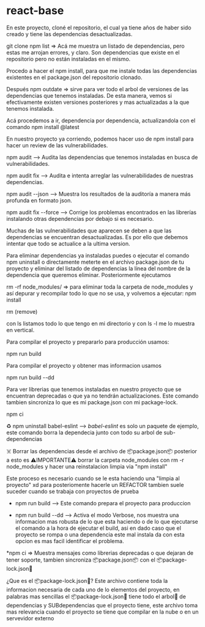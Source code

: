 # react-base

En este proyecto, cloné el repositorio, el cual ya tiene años de haber sido creado y tiene las dependencias desactualizadas.

git clone 
npm list => Acá me muestra un listado de dependencias, pero estas me arrojan errores, y claro. Son dependencias que existe en el repositorio pero no están instaladas en el mismo.

Procedo a hacer el npm install, para que me instale todas las dependencias existentes en el package.json del repositorio clonado.

Después npm outdate => sirve para ver todo el arbol de versiones de las dependencias que tenemos instaladas. De esta manera, vemos si efectivamente existen versiones posteriores y mas actualizadas a la que tenemos instalada.

Acá procedemos a ir, dependencia por dependencia, actualizandola con el comando npm install <paquete>@latest

En nuestro proyecto ya corriendo, podemos hacer uso de npm install para hacer un review de las vulnerabilidades.

npm audit --> Audita las dependencias que tenemos instaladas en busca de vulnerabilidades.

npm audit fix --> Audita e intenta arreglar las vulnerabilidades de nuestras dependencias.

npm audit --json --> Muestra los resultados de la auditoría a manera más profunda en formato json.

npm audit fix --force --> Corrige los problemas encontrados en las librerías instalando otras dependencias por debajo si es necesario.

Muchas de las vulnerabilidades que aparecen se deben a que las dependencias se encuentran desactualizadas. Es por ello que debemos intentar que todo se actualice a la ultima version.

Para eliminar dependencias ya instaladas puedes o ejecutar el comando npm uninstall <nombre-paquete> o directamente meterte en el archivo package.json de tu proyecto y eliminar del listado de dependencias la línea del nombre de la dependencia que queremos eliminar. Posteriormente ejecutamos

rm -rf node_modules/ => para eliminar toda la carpeta de node_modules y así depurar y recompilar todo lo que no se usa, y volvemos a ejecutar: npm install

rm (remove)

con ls listamos todo lo que tengo en mi directorio y con ls -l me lo muestra en vertical.



Para compilar el proyecto y prepararlo para producción usamos:

npm run build

Para compilar el proyecto y obtener mas informacion usamos

npm run build --dd

Para ver librerias que tenemos instaladas en nuestro proyecto que se encuentran deprecadas o que ya no tendrán actualizaciones.
Este comando tambien sincroniza lo que es mi package.json con mi package-lock.

npm ci



♻️ npm uninstall babel-eslint --> *babel-eslint* es solo un paquete de ejemplo, este comando borra la dependecia junto con todo su arbol de sub-dependencias

☠️ Borrar las dependencias desde el archivo de 📦package.json📦 posterior a esto es 
⚠️IMPORTANTE⚠️ borrar la carpeta node_modules con rm -r node_modules y hacer una reinstalacion limpia via "npm install"

Este proceso es necesario cuando se le esta haciendo una "limpia al proyecto" xd para posteriomente hacerle un REFACTOR tambien suele suceder cuando se trabaja con proyectos de prueba 

* npm run build --> Este comando prepara el proyecto para produccion

* npm run build --dd  --> Activa el modo Verbose, nos muestra una informacion mas robusta de lo que esta haciendo o de lo que ejecutarse el comando a la hora de ejecutar el build, asi en dado caso que el proyecto se rompa o una dependencia este mal instala da con esta opcion es mas facil identificar el problema.

*npm ci  => Muestra mensajes como librerias deprecadas o que dejaran de tener soporte, tambien sincroniza 📦package.json📦 con el 📦package-lock.json🔐

¿Que es el 📦package-lock.json🔐?
Este archivo contiene toda la informacion necesaria de cada uno de lo elementos del proyecto, en palabras mas sencillas el 📦package-lock.json🔐 tiene todo el arbol🌳 de dependencias y SUBdependencias que el proyecto tiene, este archivo toma mas relevancia cuando el proyecto se tiene que compilar en la nube o en un servevidor externo 